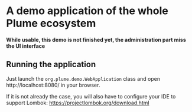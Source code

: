 A demo application of the whole Plume ecosystem
===============================================

**While usable, this demo is not finished yet, the administration part miss the UI interface**

Running the application
-----------------------
Just launch the `org.plume.demo.WebApplication` class and open http://localhost:8080/ in your browser.

If it is not already the case, you will also have to configure your IDE to support Lombok:
<https://projectlombok.org/download.html>
